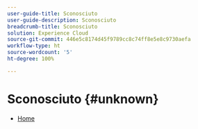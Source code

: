 ```yaml
---
user-guide-title: Sconosciuto
user-guide-description: Sconosciuto
breadcrumb-title: Sconosciuto
solution: Experience Cloud
source-git-commit: 446e5c8174d45f9789cc8c74ff8e5e8c9730aefa
workflow-type: ht
source-wordcount: '5'
ht-degree: 100%

---
```


# Sconosciuto {#unknown}

* [Home](home.md)
